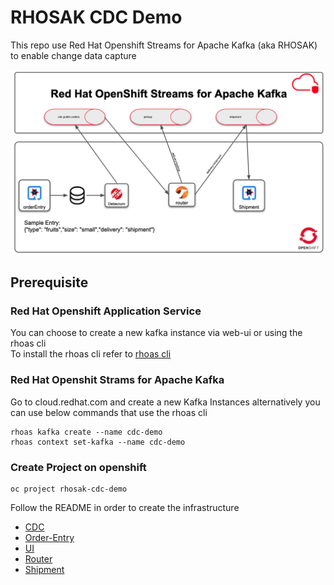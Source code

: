 # RHOSAK CDC Demo
This repo use Red Hat Openshift Streams for Apache Kafka (aka RHOSAK) to enable change data capture 

![Diagram](diagram.png)

## Prerequisite

### Red Hat Openshift Application Service
You can choose to create a new kafka instance via web-ui or using the rhoas cli      
To install the rhoas cli refer to [rhoas cli](https://github.com/redhat-developer/app-services-cli) 

### Red Hat Openshit Strams for Apache Kafka 
Go to cloud.redhat.com and create a new Kafka Instances
alternatively you can use below commands that use the rhoas cli
```shell script
rhoas kafka create --name cdc-demo
rhoas context set-kafka --name cdc-demo
```

### Create Project on openshift
```
oc project rhosak-cdc-demo
```

Follow the README in order to create the infrastructure
- [CDC](cdc/README.md)
- [Order-Entry](orderEntry/README.md)
- [UI](ui/README.md)
- [Router](router/README.md)
- [Shipment](shipment/README.md)
